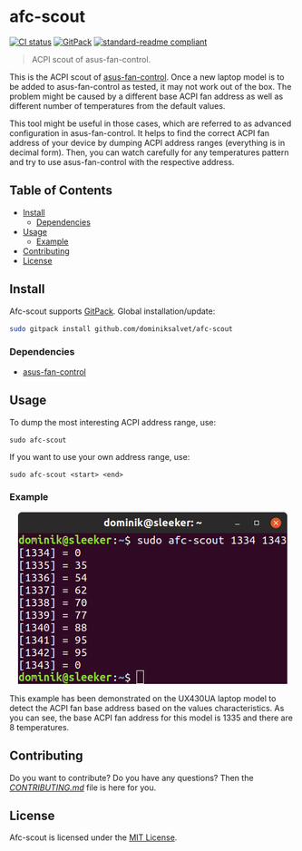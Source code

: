 # afc-scout

[![CI status](https://github.com/dominiksalvet/afc-scout/workflows/CI/badge.svg)](https://github.com/dominiksalvet/afc-scout/commits)
[![GitPack](https://img.shields.io/badge/-GitPack-571997)](https://github.com/dominiksalvet/gitpack)
[![standard-readme compliant](https://img.shields.io/badge/readme_style-standard-brightgreen.svg)](https://github.com/RichardLitt/standard-readme)

> ACPI scout of asus-fan-control.

This is the ACPI scout of [asus-fan-control](https://github.com/dominiksalvet/asus-fan-control). Once a new laptop model is to be added to asus-fan-control as tested, it may not work out of the box. The problem might be caused by a different base ACPI fan address as well as different number of temperatures from the default values.

This tool might be useful in those cases, which are referred to as advanced configuration in asus-fan-control. It helps to find the correct ACPI fan address of your device by dumping ACPI address ranges (everything is in decimal form). Then, you can watch carefully for any temperatures pattern and try to use asus-fan-control with the respective address.

## Table of Contents

* [Install](#install)
  * [Dependencies](#dependencies)
* [Usage](#usage)
  * [Example](#example)
* [Contributing](#contributing)
* [License](#license)

## Install

Afc-scout supports [GitPack](https://github.com/dominiksalvet/gitpack). Global installation/update:

```sh
sudo gitpack install github.com/dominiksalvet/afc-scout
```

### Dependencies

* [asus-fan-control](https://github.com/dominiksalvet/asus-fan-control)

## Usage

To dump the most interesting ACPI address range, use:

```
sudo afc-scout
```

If you want to use your own address range, use:

```
sudo afc-scout <start> <end>
```

### Example

<p align="center">
    <img src="img/example.png" alt="afc-scout example">
</p>

This example has been demonstrated on the UX430UA laptop model to detect the ACPI fan base address based on the values characteristics. As you can see, the base ACPI fan address for this model is 1335 and there are 8 temperatures.

## Contributing

Do you want to contribute? Do you have any questions? Then the [*CONTRIBUTING.md*](CONTRIBUTING.md) file is here for you.

## License

Afc-scout is licensed under the [MIT License](LICENSE).
